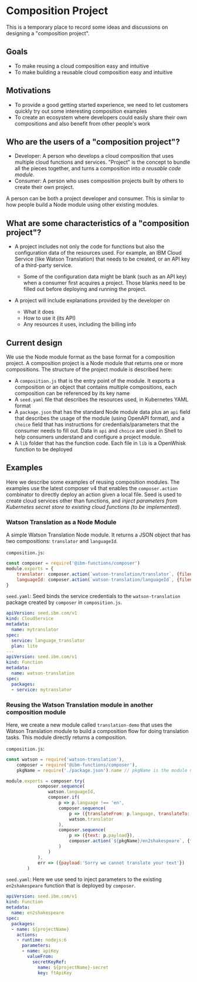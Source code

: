 # Composition Project 

This is a temporary place to record some ideas and discussions on designing a "composition project". 

## Goals
* To make reusing a cloud composition easy and intuitive
* To make building a reusable cloud composition easy and intuitive 

## Motivations
* To provide a good getting started experience, we need to let customers quickly try out some interesting composition examples 
* To create an ecosystem where developers could easily share their own compositions and also benefit from other people's work 

## Who are the users of a "composition project"? 
* Developer: A person who develops a cloud composition that uses multiple cloud functions and services. "Project" is the concept to bundle all the pieces together, and turns a composition into _a reusable code module_. 
* Consumer: A person who uses composition projects built by others to create their own project. 

A person can be both a project developer and consumer. This is similar to how people build a Node module using other existing modules. 

## What are some characteristics of a "composition project"? 
* A project includes not only the code for functions but also the configuration data of the resources used. For example, an IBM Cloud Service (like Watson Translation) that needs to be created, or an API key of a third-party service. 
    - Some of the configuration data might be blank (such as an API key) when a consumer first acquires a project. Those blanks need to be filled out before deploying and running the project.  

* A project will include explanations provided by the developer on 
    - What it does 
    - How to use it (its API)
    - Any resources it uses, including the billing info 

## Current design 
We use the Node module format as the base format for a composition project. A composition project is a Node module that returns one or more compositions. 
The structure of the project module is described here: 
* A `composition.js` that is the entry point of the module. It exports a composition or an object that contains multiple compositions, each composition can be referenced by its key name
* A `seed.yaml` file that describes the resources used, in Kubernetes YAML format
* A `package.json` that has the standard Node module data plus an `api` field that describes the usage of the module (using OpenAPI format), and a `choice` field that has instructions for credentials/parameters that the consumer needs to fill out. Data in `api` and `choice` are used in Shell to help consumers understand and configure a project module. 
* A `lib` folder that has the function code. Each file in `lib` is a OpenWhisk function to be deployed

## Examples 
Here we describe some examples of reusing composition modules. The examples use the latest composer v4 that enables the `composer.action` combinator to directly deploy an action given a local file. Seed is used to create cloud services other than functions, and _inject parameters from Kubernetes secret store to existing cloud functions (to be implemented)_. 

### Watson Translation as a Node Module
A simple Watson Translation Node module. It returns a JSON object that has two compositions: `translator` and `languageId`.  

`composition.js`: 
```javascript
const composer = require('@ibm-functions/composer')
module.exports = {
    translator: composer.action(`watson-translation/translator`, {filename: './lib/translator.js'}),
    languageId: composer.action(`watson-translation/languageId`, {filename: './lib/translator.js'})
}
```
 
`seed.yaml`: Seed binds the service credentials to the `watson-translation` package created by `composer` in `composition.js`. 
```yaml
apiVersion: seed.ibm.com/v1
kind: CloudService
metadata:
  name: mytranslator
spec:
  service: language_translator
  plan: lite
---
apiVersion: seed.ibm.com/v1
kind: Function
metadata:
  name: watson-translation
spec:
  packages:
  - service: mytranslator
```


### Reusing the Watson Translation module in another composition module

Here, we create a new module called `translation-demo` that uses the Watson Translation module to build a composition flow for doing translation tasks. This module directly returns a composition. 

`composition.js`: 
```javascript
const watson = require('watson-translation'),
    composer = require('@ibm-functions/composer'),
    pkgName = require('./package.json').name // pkgName is the module name

module.exports = composer.try(
            composer.sequence(
                watson.languageId,
                composer.if(
                    p => p.language !== 'en',
                    composer.sequence(
                        p => ({translateFrom: p.language, translateTo: 'en', payload: p.payload}),
                        watson.translator
                    ),
                    composer.sequence(
                        p => ({text: p.payload}),
                        composer.action(`${pkgName}/en2shakespeare`, {fileName:'./lib/en2shakespeare.js'})
                    )           
                )
            ),
            err => ({payload:'Sorry we cannot translate your text'})
        )
```
  

`seed.yaml`: Here we use seed to inject parameters to the existing `en2shakespeare` function that is deployed by `composer`. 

```yaml
apiVersion: seed.ibm.com/v1
kind: Function
metadata:
  name: en2shakespeare
spec:
  packages:
  - name: ${projectName}
    actions:
    - runtime: nodejs:6
      parameters:
      - name: apiKey
        valueFrom:
          secretKeyRef:
            name: ${projectName}-secret
            key: ftApiKey  
```


